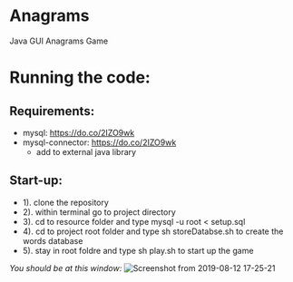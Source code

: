 # Anagrams
Java GUI Anagrams Game

# Running the code:
## Requirements: 
  * mysql: https://do.co/2IZO9wk
  * mysql-connector: https://do.co/2IZO9wk
      * add to external java library
      
## Start-up:
* 1). clone the repository
* 2). within terminal go to project directory
* 3). cd to resource folder and type mysql -u root < setup.sql 
* 4). cd to project root folder and type sh storeDatabse.sh to create the words database
* 5). stay in root foldre and type sh play.sh to start up the game

*You should be at this window:*
![Screenshot from 2019-08-12 17-25-21](https://user-images.githubusercontent.com/47041789/62899630-38bf9f80-bd26-11e9-8c67-feb2fb7b1d86.png)

      
      

